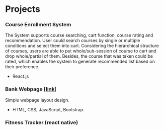 # Projects


### Course Enrollment System
The System supports course searching, cart function, course rating and recommendation. User could search courses by single or multiple conditions and select them into cart.
Considering the hierarchical structure of courses, users are able to put whole/sub-session of course to cart and drop whole/partial of them. Besides, the course that was taken could be rated, which enables the system to generate recommended list based on their preference.
* React.js

### Bank Webpage  [[**link**]](https://jiun-ting.github.io/bank%20webpage/index.html) 
Simple webpage layout design.
* HTML, CSS, JavaScript, Bootstrap.


### Fitness Tracker (react native)

### 
